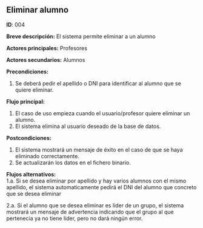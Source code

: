 ## Eliminar alumno
**ID**: 004

**Breve descripción:** El sistema permite eliminar a un alumno

**Actores principales:** Profesores

**Actores secundarios:** Alumnos


**Precondiciones:**
1. Se deberá pedir el apellido o DNI para identificar al alumno que se quiere eliminar.

**Flujo principal:**
1. El caso de uso empieza cuando el usuario/profesor quiere eliminar un alumno.
2. El sistema elimina al usuario deseado de la base de datos.

**Postcondiciones:**
1. El sistema mostrará un mensaje de éxito en el caso de que se haya eliminado correctamente.
2. Se actualizarán los datos en el fichero binario.

**Flujos alternativos:**  
1.a. Si se desea eliminar por apellido y hay varios alumnos con el mismo apellido, el sistema automaticamente pedirá el DNI del alumno que concreto que se desea eliminar

2.a. Si el alumno que se desea eliminar es lider de un grupo, el sistema mostrará un mensaje de advertencia indicando que el grupo al que pertenecia ya no tiene lider, pero no dará ningún error.
